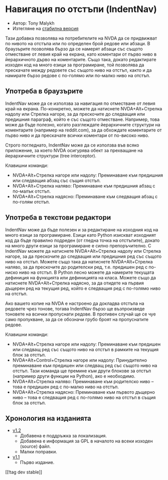 # Навигация по отстъпи (IndentNav) #

* Автор: Tony Malykh
* Изтегляне на [стабилна версия][1]

Тази добавка позволява на потребителите на NVDA да се придвижват по нивото
на отстъпа или по определен брой редове или абзаци. В браузърите позволява
бързо да се намерят абзаци със същото отместване от левия край на екрана,
като коментари от първо ниво в йерархичното дърво на коментарите. Също така,
докато редактирате изходен код на много езици за програмиране, той позволява
да прескачате между редовете със същото ниво на отстъп, както и да намирате
бързо редове с по-голямо или по-малко ниво на отстъп.

## Употреба в браузърите
IndentNav може да се използва за навигация по отместване от левия край на
екрана. По-конкретно, можете да натиснете NVDA+Alt+Стрелка надолу или
Стрелка нагоре, за да прескочите до следващия или предишния параграф, който
е със същото отместване. Например, това може да бъде полезно, когато
разглеждате йерархичните структури на коментарите (например на reddit.com),
за да обхождате коментарите от първо ниво и да прескачате всички коментари
от по-високо ниво.

Строго погледнато, IndentNav може да се използва във всяко приложение, за
което NVDA осигурява обект за прехващане на йерархичните структури (tree
interceptor).

Клавишни команди:

* NVDA+Alt+Стрелка нагоре или надолу: Преминаване към предишния или
  следващия абзац със същия отстъп.
* NVDA+Alt+Стрелка наляво: Преминаване към предишния абзац с по-малък
  отстъп.
* NVDA+Alt+Стрелка надясно: Преминаване към следващия абзац с по-голям
  отстъп.

## Употреба в текстови редактори
IndentNav може да бъде полезен и за редактиране на изходния код на много
езици за програмиране. Езици като Python изискват изходният код да бъде
правилно подреден (от гледна точка на отстъпите), докато на много други
езици за програмиране е силно препоръчително. С IndentNav можете да
натиснете NVDA+Alt+Стрелка надолу или Стрелка нагоре, за да прескочите до
следващия или предишния ред със същото ниво на отстъп. Можете също така да
натиснете NVDA+Alt+Стрелка наляво, за да прескочите до родителски ред,
т.е. предишен ред с по-ниско ниво на отстъп. В Python лесно можете да
намерите текущата дефиниция на функцията или дефиницията на класа. Можете
също да натиснете NVDA+Alt+Стрелка надясно, за да отидете на първия дъщерен
ред на текущия ред, който е следващия ред с по-голямо ниво на отстъп.

Ако вашето копие на NVDA е настроено да докладва отстъпа на редовете чрез
тонове, тогава IndentNav бързо ще възпроизведе тоновете на всички пропуснати
редове. В противен случай ще се чуе само пропукване, за да се обозначи грубо
броят на пропуснатите редове.

Клавишни команди:

* NVDA+Alt+Стрелка нагоре или надолу: Преминаване към предишен или следващ
  ред със същото ниво на отстъп в рамките на текущия блок за отстъп.
* NVDA+Alt+Control+Стрелка нагоре или надолу: Принудително преминаване към
  предишен или следващ ред със същото ниво на отстъп. Тази команда ще
  премине към други блокове за отстъп (например други функции на Python),
  ако е необходимо.
* NVDA+Alt+Стрелка наляво: Преминаване към родителско ниво – това е предишен
  ред с по-малко ниво на отстъп.
* NVDA+Alt+Стрелка надясно: Преминаване към първото дъщерно ниво – това е
  следващия ред с по-голямо ниво на отстъп в същия блок за отстъп.

## Хронология на изданията
* [v1.2](https://github.com/mltony/nvda-indent-nav/raw/master/releases/IndentNav-1.2.nvda-addon)
  * Добавена е поддръжка за локализация.
  * Добавена е информация за GPL в началото на всеки изходен (source) файл.
  * Малки поправки.
* [v1.1](https://github.com/mltony/nvda-indent-nav/raw/master/releases/IndentNav-1.1.nvda-addon)
  * Първо издание.

[[!tag dev stable]]

[1]: https://www.nvaccess.org/addonStore/legacy?file=indentnav
